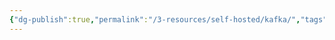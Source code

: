 ```yaml
---
{"dg-publish":true,"permalink":"/3-resources/self-hosted/kafka/","tags":["tech"],"created":"2024-11-11T08:59:36.994+01:00","updated":"2024-08-05T17:52:30.541+02:00"}
---
```


